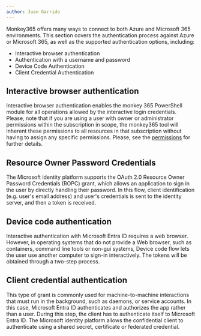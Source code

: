 ```yaml
---
author: Juan Garrido
---
```

Monkey365 offers many ways to connect to both Azure and Microsoft 365 environments. This section covers the authentication process against Azure or Microsoft 365, as well as the supported authentication options, including:

* Interactive browser authentication
* Authentication with a username and password
* Device Code Authentication
* Client Credential Authentication

## Interactive browser authentication

Interactive browser authentication enables the monkey 365 PowerShell module for all operations allowed by the interactive login credentials. Please, note that if you are using a user with owner or administrator permissions within the subscription in scope, the monkey365 tool will inherent these permissions to all resources in that subscription without having to assign any specific permissions. Please, see the [permissions](permissions.md) for further details.

## Resource Owner Password Credentials

The Microsoft identity platform supports the OAuth 2.0 Resource Owner Password Credentials (ROPC) grant, which allows an application to sign in the user by directly handling their password. In this flow, client identification (e.g. user's email address) and user's credentials is sent to the identity server, and then a token is received.

## Device code authentication

Interactive authentication with Microsoft Entra ID requires a web browser. However, in operating systems that do not provide a Web browser, such as containers, command line tools or non-gui systems, Device code flow lets the user use another computer to sign-in interactively. The tokens will be obtained through a two-step process.

## Client credential authentication

This type of grant is commonly used for machine-to-machine interactions that must run in the background, such as daemons, or service accounts. In this case, Microsoft Entra ID authenticates and authorizes the app rather than a user. During this step, the client has to authenticate itself to Microsoft Entra ID. The Microsoft identity platform allows the confidential client to authenticate using a shared secret, certificate or federated credential.

